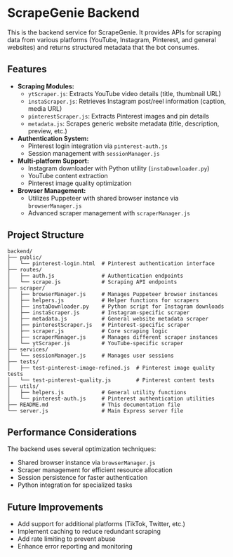 # ScrapeGenie Backend

This is the backend service for ScrapeGenie. It provides APIs for scraping data from various platforms (YouTube, Instagram, Pinterest, and general websites) and returns structured metadata that the bot consumes.

## Features

- **Scraping Modules:**  
  - `ytScraper.js`: Extracts YouTube video details (title, thumbnail URL)
  - `instaScraper.js`: Retrieves Instagram post/reel information (caption, media URL)
  - `pinterestScraper.js`: Extracts Pinterest images and pin details
  - `metadata.js`: Scrapes generic website metadata (title, description, preview, etc.)
- **Authentication System:**  
  - Pinterest login integration via `pinterest-auth.js`
  - Session management with `sessionManager.js`
- **Multi-platform Support:**
  - Instagram downloader with Python utility (`instaDownloader.py`)
  - YouTube content extraction
  - Pinterest image quality optimization
- **Browser Management:**  
  - Utilizes Puppeteer with shared browser instance via `browserManager.js`
  - Advanced scraper management with `scraperManager.js`

## Project Structure

```
backend/
├── public/
│   └── pinterest-login.html  # Pinterest authentication interface
├── routes/
│   ├── auth.js               # Authentication endpoints
│   └── scrape.js             # Scraping API endpoints
├── scraper/
│   ├── browserManager.js     # Manages Puppeteer browser instances
│   ├── helpers.js            # Helper functions for scrapers
│   ├── instaDownloader.py    # Python script for Instagram downloads
│   ├── instaScraper.js       # Instagram-specific scraper
│   ├── metadata.js           # General website metadata scraper
│   ├── pinterestScraper.js   # Pinterest-specific scraper
│   ├── scraper.js            # Core scraping logic
│   ├── scraperManager.js     # Manages different scraper instances
│   └── ytScraper.js          # YouTube-specific scraper
├── services/
│   └── sessionManager.js     # Manages user sessions
├── tests/
│   ├── test-pinterest-image-refined.js  # Pinterest image quality tests
│   └── test-pinterest-quality.js        # Pinterest content tests
├── utils/
│   ├── helpers.js            # General utility functions
│   └── pinterest-auth.js     # Pinterest authentication utilities
├── README.md                 # This documentation file
└── server.js                 # Main Express server file
```

## Performance Considerations

The backend uses several optimization techniques:
- Shared browser instance via `browserManager.js`
- Scraper management for efficient resource allocation
- Session persistence for faster authentication
- Python integration for specialized tasks

## Future Improvements

- Add support for additional platforms (TikTok, Twitter, etc.)
- Implement caching to reduce redundant scraping
- Add rate limiting to prevent abuse
- Enhance error reporting and monitoring